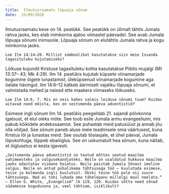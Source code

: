```yaml
---
title:  Ilmutusraamatu lõpuaja sõnum
date:  15/09/2020
---
```


Ilmutusraamatu kese on 14. peatükk. See peatükk on ülimalt tähtis Jumala rahva jaoks, kes elab inimkonna ajaloo viimastel päevadel. See avab Jumala lõpuaja sõnumi inimsoole. Lõpuaja sõnum on elutähtis Jumala rahva ja kogu inimkonna jaoks.

`Loe Ilm 14:14–20. Millist sümboolikat kasutatakse siin meie Issanda tagasituleku kujutamiseks?`

Lõikuse kujundit Kristuse tagasituleku kohta kasutatakse Piiblis mujalgi (Mt 13:37– 43; Mk 4:29). Ilm 14. peatükis kujutab küpsete viinamarjade kogumine õigete lunastamist, üleküpsenud viinamarjade kogumine aga õelate hävingut. Ilm 14:6–12 kätkeb äärmiselt vajaliku lõpuaja sõnumi, et valmistada mehed ja naised ette maakera viimaseks lõikuseks.

`Loe Ilm 14:6, 7. Mis on neis kahes salmis leiduva sõnumi tuum? Kuidas aitavad need mõista, kes on seitsmenda päeva adventistid?`

Esimese ingli sõnum Ilm 14. peatükis peegeldab 21. sajandi põlvkonna igatsust, et elul oleks mõte. See toob esile Jumala armu evangeeliumi, mis pakub kõikidele andekssaamist. See puhastab meid patusüüst ja annab jõu olla võitjad. See sõnum paneb aluse meie teadmisele oma väärtusest, kuna Kristus lõi ja lunastas meid. See osutab tõsiasjale, et ühel päeval, Jumala lõpukohtuga, lõppeb ebaõiglus. See on uskumatult hea sõnum, kuna näitab, et õiglusetus ei kesta igavesti.

`„Seitsmenda päeva adventistid on teatud mõttes seatud maailma vahimeesteks ja valgusekandjateks. Neile on usaldatud hukkuva maailma jaoks edastatav viimane hoiatus. Neile paistab Jumala Sõnast imeline valgus. Neile on antud pühalikema tähtsusega töö – kuulutada esimese, teise ja kolmanda ingli kuulutust. Ükski teine töö pole nii suure tähtsusega. Nad ei tohi lubada oma tähelepanu millelgi muul neelata.“ – Ellen G. White, „Evangelism“ lk 119, 120. Kuidas võtta need sõnad südamesse kogudusena ja, veel tähtsam, isiklikult?`
